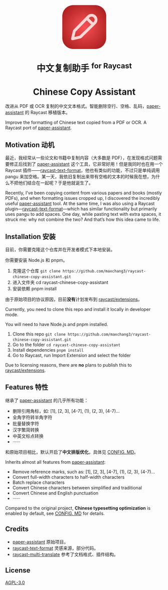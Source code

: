 <br>
<br>
<p align="center">
<img src="./assets/extension-icon.png" width="140" height="140" align="center" />
</p>

<h1 align="center">中文复制助手 <sup>for Raycast</sup></h1>
<h1 align="center">Chinese Copy Assistant</h1>

<p align="center">

改进从 PDF 或 OCR 复制的中文文本格式。智能删除空行、空格、乱码，[paper-assistant](https://github.com/laorange/paper-assistant) 的 Raycast 移植版本。

Improve the formatting of Chinese text copied from a PDF or OCR. A Raycast port of [paper-assistant](https://github.com/laorange/paper-assistant).

</p>

## Motivation 动机

最近，我经常从一些论文和书籍中复制内容（大多数是 PDF），在发现格式问题需要修正后找到了 [paper-assistant](https://github.com/laorange/paper-assistant) 这个工具，它非常好用！但是我同时也在用一个 Raycast 插件——[raycast-text-format](https://github.com/mrgeneralgoo/raycast-text-format)，他也有类似的功能，不过只是单纯调用 pangu 来加空格。某一天，我依旧复制出来带有空格的文本的时候我在想，为什么不把他们结合在一起呢？于是他就诞生了。

Recently, I've been copying content from various papers and books (mostly PDFs), and when formatting issues cropped up, I discovered the incredibly useful [paper-assistant](https://github.com/laorange/paper-assistant) tool. At the same time, I was also using a Raycast plugin—[raycast-text-format](https://github.com/mrgeneralgoo/raycast-text-format)—which has similar functionality but primarily uses pangu to add spaces. One day, while pasting text with extra spaces, it struck me: why not combine the two? And that’s how this idea came to life.

## Installation 安装

目前，你需要克隆这个仓库并在开发者模式下本地安装。

你需要安装 Node.js 和 pnpm。

1. 克隆这个仓库 `git clone https://github.com/maxchang3/raycast-chinese-copy-assistant.git`
2. 进入文件夹 cd raycast-chinese-copy-assistant
3. 安装依赖 pnpm install

由于原始项目的协议原因，目前**没有**计划发布到 [raycast/extensions](https://github.com/raycast/extensions)。

Currently, you need to clone this repo and install it locally in developer mode.

You will need to have Node.js and pnpm installed.

1. Clone this repo `git clone https://github.com/maxchang3/raycast-chinese-copy-assistant.git`
2. Go to the folder `cd raycast-chinese-copy-assistant`
3. Install dependencies `pnpm install`
4. Go to Raycast, run Import Extension and select the folder

Due to licensing reasons, there are **no** plans to publish this to [raycast/extensions](https://github.com/raycast/extensions).

## Features 特性

继承了 [paper-assistant](https://github.com/laorange/paper-assistant) 的几乎所有功能：

* 删除引用角标，如: [1], [2, 3], [4-7], (1), (2, 3), (4-7)...
* 全角字符转半角字符
* 批量替换字符
* 汉字繁简转换
* 中英文标点转换
* ······

和原始项目相比，默认开启了**中文排版优化**，具体见 [CONFIG. MD](CONFIG.md)。

Inherits almost all features from [paper-assistant](https://github.com/laorange/paper-assistant):

* Remove reference marks, such as: [1], [2, 3], [4-7], (1), (2, 3), (4-7)...
* Convert full-width characters to half-width characters
* Batch replace characters
* Convert Chinese characters between simplified and traditional
* Convert Chinese and English punctuation
* ······

Compared to the original project, **Chinese typesetting optimization** is enabled by default, see [CONFIG. MD](CONFIG.md) for details.

## Credits

* [paper-assistant](https://github.com/laorange/paper-assistant) 原始项目。
* [raycast-text-format](https://github.com/mrgeneralgoo/raycast-text-format) 灵感来源，部分代码。
* [raycast-multi-translate](https://github.com/antfu/raycast-multi-translate) 参考了文档格式、插件结构。

## License

[AGPL-3.0](./LICENSE)
